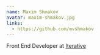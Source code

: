 ```yaml
---
name: Maxim Shmakov
avatar: maxim-shmakov.jpg
links:
  - https://github.com/mvshmakov
---
```


Front End Developer at [Iterative](https://iterative.ai)
